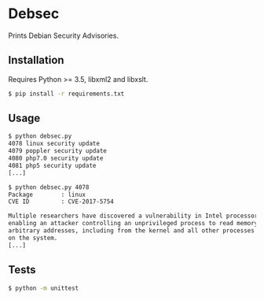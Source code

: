 # Debsec

Prints Debian Security Advisories.

## Installation

Requires Python >= 3.5, libxml2 and libxslt.

```sh
$ pip install -r requirements.txt
```

## Usage

```sh
$ python debsec.py
4078 linux security update
4079 poppler security update
4080 php7.0 security update
4081 php5 security update
[...]
```

```sh
$ python debsec.py 4078
Package        : linux
CVE ID         : CVE-2017-5754

Multiple researchers have discovered a vulnerability in Intel processors,
enabling an attacker controlling an unprivileged process to read memory from
arbitrary addresses, including from the kernel and all other processes running
on the system.
[...]
```

## Tests

```sh
$ python -m unittest
```
